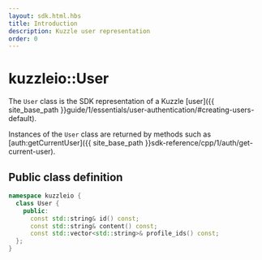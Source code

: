 ```yaml
---
layout: sdk.html.hbs
title: Introduction
description: Kuzzle user representation
order: 0
---
```


# kuzzleio::User

The `User` class is the SDK representation of a Kuzzle [user]({{ site_base_path }}guide/1/essentials/user-authentication/#creating-users-default).

Instances of the `User` class are returned by methods such as [auth:getCurrentUser]({{ site_base_path }}sdk-reference/cpp/1/auth/get-current-user).

## Public class definition

```cpp
namespace kuzzleio {
  class User {
    public:
      const std::string& id() const;
      const std::string& content() const;
      const std::vector<std::string>& profile_ids() const;
  };
}
```
